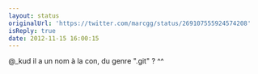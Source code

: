 ```yaml
---
layout: status
originalUrl: 'https://twitter.com/marcgg/status/269107555924574208'
isReply: true
date: 2012-11-15 16:00:15
---
```


@_kud il a un nom à la con, du genre ".git" ? ^^
